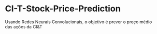 # CI-T-Stock-Price-Prediction
Usando Redes Neurais Convolucionais, o objetivo é prever o preço médio das ações da CI&amp;T
